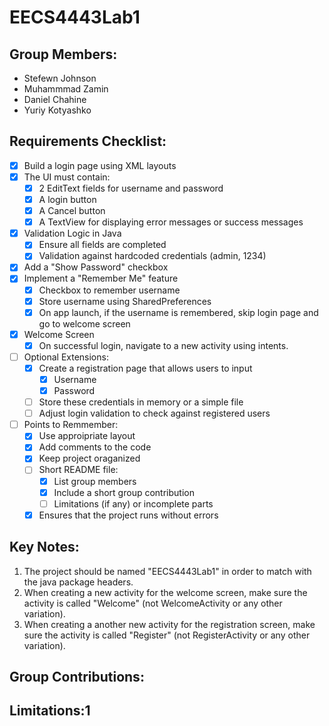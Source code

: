 # EECS4443Lab1

## Group Members:
- Stefewn Johnson
- Muhammmad Zamin
- Daniel Chahine
- Yuriy Kotyashko

## Requirements Checklist:
- [x] Build a login page using XML layouts
- [x] The UI must contain:
  - [x] 2 EditText fields for username and password
  - [x] A login button
  - [x] A Cancel button
  - [x] A TextView for displaying error messages or success messages
- [x] Validation Logic in Java
  - [x] Ensure all fields are completed 
  - [x] Validation against hardcoded credentials (admin, 1234)
- [x] Add a "Show Password" checkbox
- [x] Implement a "Remember Me" feature
  - [x] Checkbox to remember username
  - [x] Store username using SharedPreferences
  - [x] On app launch, if the username is remembered, skip login page and go to welcome screen
- [x] Welcome Screen
  - [x] On successful login, navigate to a new activity using intents.
- [ ] Optional Extensions:
  - [x] Create a registration page that allows users to input
    - [x] Username
    - [x] Password
  - [ ] Store these credentials in memory or a simple file
  - [ ] Adjust login validation to check against registered users
- [ ] Points to Remmember:
  - [x] Use approipriate layout 
  - [x] Add comments to the code
  - [x] Keep project oraganized
  - [ ] Short README file:
    - [x] List group members
    - [x] Include a short group contribution
    - [ ] Limitations (if any) or incomplete parts
  - [x] Ensures that the project runs without errors

## Key Notes:
1. The project should be named "EECS4443Lab1" in order to match with the java package headers.
2. When creating a new activity for the welcome screen, make sure the activity is called "Welcome" (not WelcomeActivity or any other variation).
3. When creating a another new activity for the registration screen, make sure the activity is called "Register" (not RegisterActivity or any other variation).

## Group Contributions:

## Limitations:1
